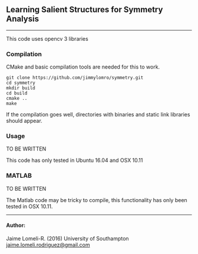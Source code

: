 ## Learning Salient Structures for Symmetry Analysis
___

This code uses opencv 3 libraries


### Compilation

CMake and basic compilation tools are needed for this to work.

```
git clone https://github.com/jimmylomro/symmetry.git
cd symmetry
mkdir build
cd build
cmake ..
make
```

If the compilation goes well, directories with binaries and static link libraries should appear.


### Usage

TO BE WRITTEN

This code has only tested in Ubuntu 16.04 and OSX 10.11


### MATLAB

TO BE WRITTEN

The Matlab code may be tricky to compile, this functionality has only been tested in OSX 10.11.

___

#### Author:
Jaime Lomeli-R. (2016)
University of Southampton
jaime.lomeli.rodriguez@gmail.com
